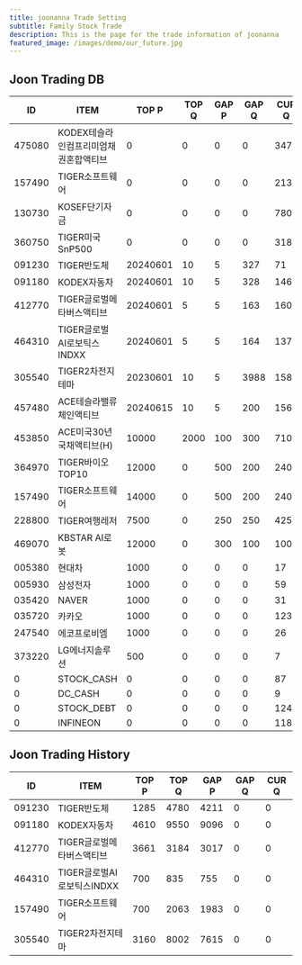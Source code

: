 ```yaml
---
title: joonanna Trade Setting
subtitle: Family Stock Trade
description: This is the page for the trade information of joonanna
featured_image: /images/demo/our_future.jpg
---
```


## Joon Trading DB

|ID|ITEM |TOP P|TOP Q|GAP P|GAP Q|CUR Q|SELLQ|SELL|BUY|
|--|-----|--|--|--|--|--|--|--|--|
|475080|KODEX테슬라인컴프리미엄채권혼합액티브|0|0|0|0|347|0|0|0|
|157490|TIGER소프트웨어|0|0|0|0|2132|700|2063|1983|
|130730|KOSEF단기자금|0|0|0|0|780|0|0|0|
|360750|TIGER미국SnP500|0|0|0|0|318|0|0|0|
|091230|TIGER반도체|20240601|10|5|327|71|1285|4780|4211|
|091180|KODEX자동차|20240601|10|5|328|146|4610|9550|9096|
|412770|TIGER글로벌메타버스액티브|20240601|5|5|163|160|3661|3184|3017|
|464310|TIGER글로벌AI로보틱스INDXX|20240601|5|5|164|137|700|835|755|
|305540|TIGER2차전지테마|20230601|10|5|3988|1588|3160|8002|7615|
|457480|ACE테슬라밸류체인액티브|20240615|10|5|200|156|0|0|0|
|453850|ACE미국30년국채액티브(H)|10000|2000|100|300|7100|0|0|0|
|364970|TIGER바이오TOP10|12000|0|500|200|2400|5213|3580|3873|
|157490|TIGER소프트웨어|14000|0|500|200|2400|6434|5882|7221|
|228800|TIGER여행레저|7500|0|250|250|4250|7927|3374|3631|
|469070|KBSTAR AI로봇|12000|0|300|100|1000|50|50|52|
|005380|현대차|1000|0|0|0|17|0|0|0|
|005930|삼성전자|1000|0|0|0|59|0|0|0|
|035420|NAVER|1000|0|0|0|31|0|0|0|
|035720|카카오|1000|0|0|0|123|0|0|0|
|247540|에코프로비엠|1000|0|0|0|26|0|0|0|
|373220|LG에너지솔루션|500|0|0|0|7|0|0|0|
|0|STOCK_CASH|0|0|0|0|87|0|0|0|
|0|DC_CASH|0|0|0|0|9|0|0|0|
|0|STOCK_DEBT|0|0|0|0|1248|0|0|0|
|0|INFINEON|0|0|0|0|1184|0|0|0|


## Joon Trading History

|ID|ITEM |TOP P|TOP Q|GAP P|GAP Q|CUR Q|
|--|-----|--|--|--|--|--|
|091230|TIGER반도체|1285|4780|4211|0|0|
|091180|KODEX자동차|4610|9550|9096|0|0|
|412770|TIGER글로벌메타버스액티브|3661|3184|3017|0|0| 
|464310|TIGER글로벌AI로보틱스INDXX|700|835|755|0|0|
|157490|TIGER소프트웨어|700|2063|1983|0|0|
|305540|TIGER2차전지테마|3160|8002|7615|0|0|
